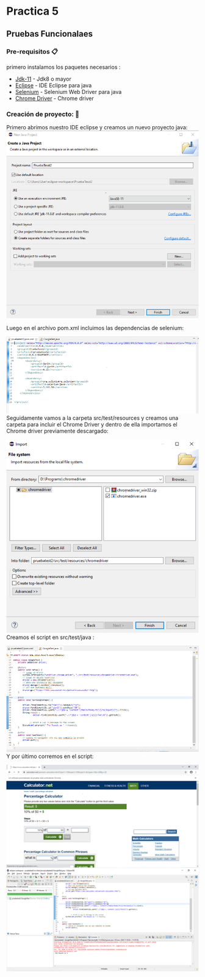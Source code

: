 
# Practica 5
  ## Pruebas Funcionalaes<br/>
  ### Pre-requisitos 📋
  primero instalamos los paquetes necesarios :
  
  * [Jdk-11](https://www.oracle.com/java/technologies/javase-jdk11-downloads.html) - Jdk8 o mayor
  * [Eclipse](https://www.eclipse.org/downloads/packages/release/mars/r/eclipse-ide-java-ee-developers) - IDE Eclipse para java
  * [Selenium](https://www.selenium.dev/downloads/) - Selenium Web Driver para java
  * [Chrome Driver](https://chromedriver.chromium.org/) - Chrome driver
  ### Creación de proyecto: 🔧
  Primero abrimos nuestro IDE eclipse y creamos un nuevo proyecto java: 
  ![texto cualquiera por si no carga la imagen](https://github.com/JoseCcari/IS_Tester/blob/main/pruebatest2/IMG_TESTS/crear_proyect.PNG) 
  
  Luego en el archivo pom.xml incluimos las dependencias de selenium: 
  
  ![texto cualquiera por si no carga la imagen](https://github.com/JoseCcari/IS_Tester/blob/main/pruebatest2/IMG_TESTS/DependenciesSelenium.PNG) 
  Seguidamente vamos a la carpeta src/test/resources y creamos una carpeta para incluir el Chrome Driver y dentro de ella importamos el Chrome driver previamente descargado:
  
  ![texto cualquiera por si no carga la imagen](https://github.com/JoseCcari/IS_Tester/blob/main/pruebatest2/IMG_TESTS/ImportCromeDriver.PNG) 
  Creamos el script en src/test/java :
  
  ![texto cualquiera por si no carga la imagen](https://github.com/JoseCcari/IS_Tester/blob/main/pruebatest2/IMG_TESTS/MainJava.PNG) 
  Y por último corremos en el script:
  
  ![texto cualquiera por si no carga la imagen](https://github.com/JoseCcari/IS_Tester/blob/main/pruebatest2/IMG_TESTS/CorrerScript2.PNG) 
  ![texto cualquiera por si no carga la imagen](https://github.com/JoseCcari/IS_Tester/blob/main/pruebatest2/IMG_TESTS/CorrerScript3.PNG) 

  
  

